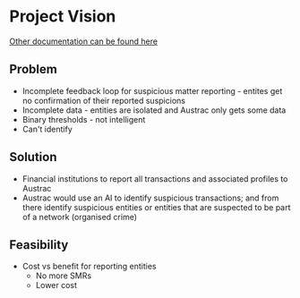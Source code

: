 # Project Vision

[Other documentation can be found here](https://drive.google.com/open?id=1p-779vpmg7MEBABwttttpQEp2TsB8E5W)

## Problem
- Incomplete feedback loop for suspicious matter reporting - entites get no confirmation of their reported suspicions
- Incomplete data - entities are isolated and Austrac only gets some data
- Binary thresholds - not intelligent
- Can't identify 

## Solution
- Financial institutions to report all transactions and associated profiles to Austrac
- Austrac would use an AI to identify suspicious transactions; and from there identify suspicious entities or entities that are suspected to be part of a network (organised crime)

## Feasibility
- Cost vs benefit for reporting entities
  - No more SMRs
  - Lower cost

